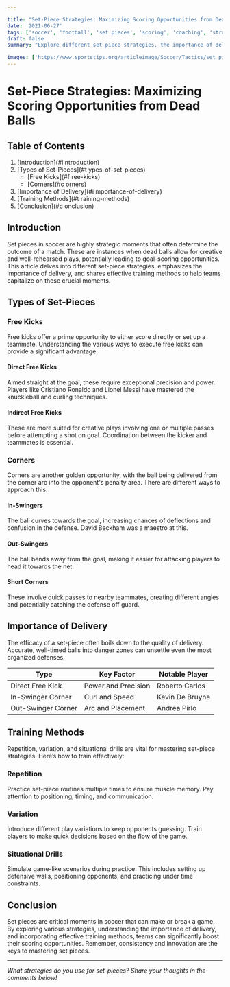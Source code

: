 ```yaml
---

title: "Set-Piece Strategies: Maximizing Scoring Opportunities from Dead Balls"
date: '2021-06-27'
tags: ['soccer', 'football', 'set pieces', 'scoring', 'coaching', 'strategies', 'training', 'dead balls', 'free kicks', 'corners']
draft: false
summary: "Explore different set-piece strategies, the importance of delivery, and training methods to enhance effectiveness in soccer."

images: ['https://www.sportstips.org/articleimage/Soccer/Tactics/set_piece_strategies_maximizing_scoring_opportunities_from_dead_balls.webp']
---
```


# Set-Piece Strategies: Maximizing Scoring Opportunities from Dead Balls

## Table of Contents

1. [Introduction](#i ntroduction)
2. [Types of Set-Pieces](#t ypes-of-set-pieces)
    * [Free Kicks](#f ree-kicks)
    * [Corners](#c orners)
3. [Importance of Delivery](#i mportance-of-delivery)
4. [Training Methods](#t raining-methods)
5. [Conclusion](#c onclusion)

## Introduction

Set pieces in soccer are highly strategic moments that often determine the outcome of a match. These are instances when dead balls allow for creative and well-rehearsed plays, potentially leading to goal-scoring opportunities. This article delves into different set-piece strategies, emphasizes the importance of delivery, and shares effective training methods to help teams capitalize on these crucial moments.

## Types of Set-Pieces

### Free Kicks

Free kicks offer a prime opportunity to either score directly or set up a teammate. Understanding the various ways to execute free kicks can provide a significant advantage.

#### Direct Free Kicks

Aimed straight at the goal, these require exceptional precision and power. Players like Cristiano Ronaldo and Lionel Messi have mastered the knuckleball and curling techniques.

#### Indirect Free Kicks

These are more suited for creative plays involving one or multiple passes before attempting a shot on goal. Coordination between the kicker and teammates is essential.

### Corners

Corners are another golden opportunity, with the ball being delivered from the corner arc into the opponent's penalty area. There are different ways to approach this:

#### In-Swingers

The ball curves towards the goal, increasing chances of deflections and confusion in the defense. David Beckham was a maestro at this.

#### Out-Swingers

The ball bends away from the goal, making it easier for attacking players to head it towards the net.

#### Short Corners

These involve quick passes to nearby teammates, creating different angles and potentially catching the defense off guard.

## Importance of Delivery

The efficacy of a set-piece often boils down to the quality of delivery. Accurate, well-timed balls into danger zones can unsettle even the most organized defenses.

| Type             | Key Factor        | Notable Player           |
|------------------|-------------------|--------------------------|
| Direct Free Kick | Power and Precision | Roberto Carlos           |
| In-Swinger Corner| Curl and Speed    | Kevin De Bruyne          |
| Out-Swinger Corner| Arc and Placement | Andrea Pirlo             |

## Training Methods

Repetition, variation, and situational drills are vital for mastering set-piece strategies. Here’s how to train effectively:

### Repetition

Practice set-piece routines multiple times to ensure muscle memory. Pay attention to positioning, timing, and communication.

### Variation

Introduce different play variations to keep opponents guessing. Train players to make quick decisions based on the flow of the game.

### Situational Drills

Simulate game-like scenarios during practice. This includes setting up defensive walls, positioning opponents, and practicing under time constraints.

## Conclusion

Set pieces are critical moments in soccer that can make or break a game. By exploring various strategies, understanding the importance of delivery, and incorporating effective training methods, teams can significantly boost their scoring opportunities. Remember, consistency and innovation are the keys to mastering set pieces.

---

*What strategies do you use for set-pieces? Share your thoughts in the comments below!*
```